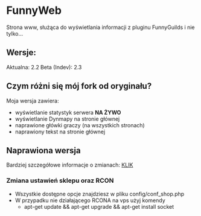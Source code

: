 # FunnyWeb
Strona www, służąca do wyświetlania informacji z pluginu FunnyGuilds i nie tylko...
## Wersje:
Aktualna: 2.2
Beta (Indev): 2.3

## Czym różni się mój fork od oryginału?
Moja wersja zawiera:
- wyświetlanie statystyk serwera **NA ŻYWO**
- wyświetlanie Dynmapy na stronie głównej
- naprawione główki graczy (na wszystkich stronach)
- naprawiony tekst na stronie głównej

## Naprawiona wersja
Bardziej szczegółowe informacje o zmianach: [KLIK](https://github.com/ProcesorDEV/FunnyWeb/blob/master/README-FIXES.md)

### Zmiana ustawień sklepu oraz RCON
* Wszystkie dostępne opcje znajdziesz w pliku config/conf_shop.php
* W przypadku nie działającego RCONA na vps użyj komendy
  * apt-get update && apt-get upgrade && apt-get install socket
